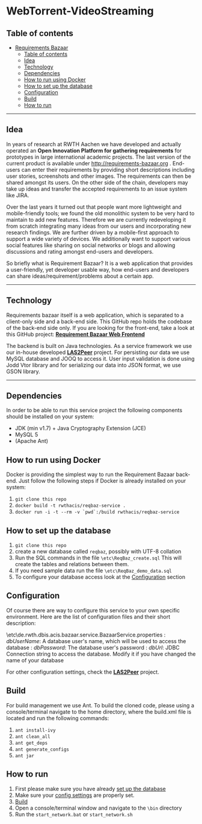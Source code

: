 WebTorrent-VideoStreaming
===================

Table of contents
-------------

- [Requirements Bazaar](#)
	- [Table of contents](#)
	- [Idea](#)
	- [Technology](#)
	- [Dependencies](#)
	- [How to run using Docker](#)
	- [How to set up the database](#)
	- [Configuration](#)
	- [Build](#)
	- [How to run](#)

----------

Idea
-------------

In years of research at RWTH Aachen we have developed and actually operated an **Open Innovation Platform for gathering requirements** for prototypes in large international academic projects. The last version of the current product is available under http://requirements-bazaar.org . End-users can enter their requirements by providing short descriptions including user stories, screenshots and other images. The requirements can then be shared amongst its users. On the other side of the chain, developers may take up ideas and transfer the accepted requirements to an issue system like JIRA.

Over the last years it turned out that people want more lightweight and mobile-friendly tools; we found the old monolithic system to be very hard to maintain to add new features. Therefore we are currently redeveloping it from scratch integrating many ideas from our users and incorporating new research findings. We are further driven by a mobile-first approach to support a wide variety of devices. We additionally want to support various social features like sharing on social networks or blogs and allowing discussions and rating amongst end-users and developers.

So briefly what is Requirement Bazaar? It is a web application that provides a user-friendly, yet developer usable way, how end-users and developers can share ideas/requirement/problems about a certain app.


----------


Technology
-------------------
Requirements bazaar itself is a web application, which is separated to a client-only side and a back-end side. This GitHub repo holds the codebase of the back-end side only. If you are looking for the front-end, take a look at this GitHub project: **[<i class="icon-link "></i>Requirement Bazaar Web Frontend](https://github.com/rwth-acis/RequirementsBazaar-WebFrontend)**

The backend is built on Java technologies. As a service framework we use our in-house developed **[<i class="icon-link "></i>LAS2Peer](https://github.com/rwth-acis/LAS2peer)** project. For persisting our data we use MySQL database and JOOQ to access it. User input validation is done using Jodd Vtor library and for serializing our data into JSON format, we use GSON library.

----------


Dependencies
-------------------

In order to be able to run this service project the following components should be installed on your system:

 - JDK (min v1.7) + Java Cryptography Extension (JCE) 
 - MySQL 5 
 - (Apache Ant)



How to run using Docker
-------------------
Docker is providing the simplest way to run the Requirement Bazaar back-end. Just follow the following steps if Docker is already installed on your system:

 1. `git clone this repo` 
 2. `docker build -t rwthacis/reqbaz-service .` 
 3. ``docker run -i -t --rm -v `pwd`:/build rwthacis/reqbaz-service``

How to set up the database
-------------------

 1. `git clone this repo`
 2. create a new database called `reqbaz`, possibly with UTF-8 collation
 3. Run the SQL commands in the file `\etc\ReqBaz_create.sql`
     This will create the tables and relations between them.
 4.  If you need sample data run the file `\etc\ReqBaz_demo_data.sql`
 5. To configure your database access look at the [Configuration](#configuration) section

Configuration
-------------------
Of course there are way to configure this service to your own specific environment. Here are the list of configuration files and their short description:

\etc\de.rwth.dbis.acis.bazaar.service.BazaarService.properties
:   *dbUserName*:	A database user's name, which will be used to access the database
:   *dbPassword*:		The database user's password
:   *dbUrl*:			JDBC Connection string to access the database. Modify it if you have changed the name of your database

For other configuration settings, check the **[<i class="icon-link "></i>LAS2Peer](https://github.com/rwth-acis/LAS2peer)** project.

Build
-------------------
For build management we use Ant. To build the cloned code, please using a console/terminal navigate to the home directory, where the build.xml file is located and run the following commands:

 1. `ant install-ivy`
 2. `ant clean_all`
 3. `ant get_deps`
 4. `ant generate_configs`
 5. `ant jar`

How to run
-------------------

 1. First please make sure you have already [set up the database](#how-to-set-up-the-database)
 2. Make sure your [config settings](#configuration) are properly set.
 3. [Build](#build)
 4. Open a console/terminal window and navigate to the `\bin` directory
 5. Run the `start_network.bat` or `start_network.sh`


